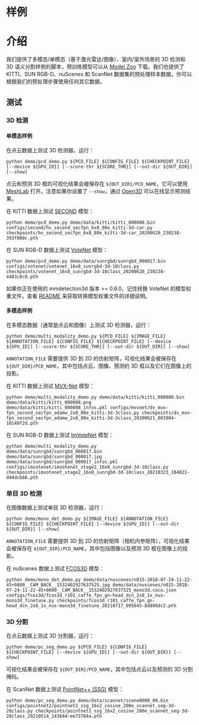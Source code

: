 # 样例

# 介绍

我们提供了多模态/单模态（基于激光雷达/图像）、室内/室外场景的 3D 检测和 3D 语义分割样例的脚本，预训练模型可以从 [Model Zoo](https://github.com/open-mmlab/mmdetection3d/blob/master/docs/model_zoo.md/) 下载。我们也提供了 KITTI、SUN RGB-D、nuScenes 和 ScanNet 数据集的预处理样本数据，你可以根据我们的预处理步骤使用任何其它数据。

## 测试

### 3D 检测

#### 单模态样例

在点云数据上测试 3D 检测器，运行：

```shell
python demo/pcd_demo.py ${PCD_FILE} ${CONFIG_FILE} ${CHECKPOINT_FILE} [--device ${GPU_ID}] [--score-thr ${SCORE_THR}] [--out-dir ${OUT_DIR}] [--show]
```

点云和预测 3D 框的可视化结果会被保存在 `${OUT_DIR}/PCD_NAME`，它可以使用 [MeshLab](http://www.meshlab.net/) 打开。注意如果你设置了 `--show`，通过 [Open3D](http://www.open3d.org/) 可以在线显示预测结果。

在 KITTI 数据上测试 [SECOND](https://github.com/open-mmlab/mmdetection3d/tree/master/configs/second) 模型：

```shell
python demo/pcd_demo.py demo/data/kitti/kitti_000008.bin configs/second/hv_second_secfpn_6x8_80e_kitti-3d-car.py checkpoints/hv_second_secfpn_6x8_80e_kitti-3d-car_20200620_230238-393f000c.pth
```

在 SUN RGB-D 数据上测试 [VoteNet](https://github.com/open-mmlab/mmdetection3d/tree/master/configs/votenet) 模型：

```shell
python demo/pcd_demo.py demo/data/sunrgbd/sunrgbd_000017.bin configs/votenet/votenet_16x8_sunrgbd-3d-10class.py checkpoints/votenet_16x8_sunrgbd-3d-10class_20200620_230238-4483c0c0.pth
```

如果你正在使用的 mmdetection3d 版本 >= 0.6.0，记住转换 VoteNet 的模型权重文件，查看 [README](https://github.com/open-mmlab/mmdetection3d/blob/master/configs/votenet/README.md/) 来获取转换模型权重文件的详细说明。

#### 多模态样例

在多模态数据（通常是点云和图像）上测试 3D 检测器，运行：

```shell
python demo/multi_modality_demo.py ${PCD_FILE} ${IMAGE_FILE} ${ANNOTATION_FILE} ${CONFIG_FILE} ${CHECKPOINT_FILE} [--device ${GPU_ID}] [--score-thr ${SCORE_THR}] [--out-dir ${OUT_DIR}] [--show]
```

`ANNOTATION_FILE` 需要提供 3D 到 2D 的仿射矩阵，可视化结果会被保存在 `${OUT_DIR}/PCD_NAME`，其中包括点云、图像、预测的 3D 框以及它们在图像上的投影。

在 KITTI 数据上测试 [MVX-Net](https://github.com/open-mmlab/mmdetection3d/tree/master/configs/mvxnet) 模型：

```shell
python demo/multi_modality_demo.py demo/data/kitti/kitti_000008.bin demo/data/kitti/kitti_000008.png demo/data/kitti/kitti_000008_infos.pkl configs/mvxnet/dv_mvx-fpn_second_secfpn_adamw_2x8_80e_kitti-3d-3class.py checkpoints/dv_mvx-fpn_second_secfpn_adamw_2x8_80e_kitti-3d-3class_20200621_003904-10140f2d.pth
```

在 SUN RGB-D 数据上测试 [ImVoteNet](https://github.com/open-mmlab/mmdetection3d/tree/master/configs/imvotenet) 模型：

```shell
python demo/multi_modality_demo.py demo/data/sunrgbd/sunrgbd_000017.bin demo/data/sunrgbd/sunrgbd_000017.jpg demo/data/sunrgbd/sunrgbd_000017_infos.pkl configs/imvotenet/imvotenet_stage2_16x8_sunrgbd-3d-10class.py checkpoints/imvotenet_stage2_16x8_sunrgbd-3d-10class_20210323_184021-d44dcb66.pth
```

### 单目 3D 检测

在图像数据上测试单目 3D 检测器，运行：

```shell
python demo/mono_det_demo.py ${IMAGE_FILE} ${ANNOTATION_FILE} ${CONFIG_FILE} ${CHECKPOINT_FILE} [--device ${GPU_ID}] [--out-dir ${OUT_DIR}] [--show]
```

`ANNOTATION_FILE` 需要提供 3D 到 2D 的仿射矩阵（相机内参矩阵），可视化结果会被保存在 `${OUT_DIR}/PCD_NAME`，其中包括图像以及预测 3D 框在图像上的投影。

在 nuScenes 数据上测试 [FCOS3D](https://github.com/open-mmlab/mmdetection3d/tree/master/configs/fcos3d) 模型：

```shell
python demo/mono_det_demo.py demo/data/nuscenes/n015-2018-07-24-11-22-45+0800__CAM_BACK__1532402927637525.jpg demo/data/nuscenes/n015-2018-07-24-11-22-45+0800__CAM_BACK__1532402927637525_mono3d.coco.json configs/fcos3d/fcos3d_r101_caffe_fpn_gn-head_dcn_2x8_1x_nus-mono3d_finetune.py checkpoints/fcos3d_r101_caffe_fpn_gn-head_dcn_2x8_1x_nus-mono3d_finetune_20210717_095645-8d806dc2.pth
```

### 3D 分割

在点云数据上测试 3D 分割器，运行：

```shell
python demo/pc_seg_demo.py ${PCD_FILE} ${CONFIG_FILE} ${CHECKPOINT_FILE} [--device ${GPU_ID}] [--out-dir ${OUT_DIR}] [--show]
```

可视化结果会被保存在 `${OUT_DIR}/PCD_NAME`，其中包括点云以及预测的 3D 分割掩码。

在 ScanNet 数据上测试 [PointNet++ (SSG)](https://github.com/open-mmlab/mmdetection3d/tree/master/configs/pointnet2) 模型：

```shell
python demo/pc_seg_demo.py demo/data/scannet/scene0000_00.bin configs/pointnet2/pointnet2_ssg_16x2_cosine_200e_scannet_seg-3d-20class.py checkpoints/pointnet2_ssg_16x2_cosine_200e_scannet_seg-3d-20class_20210514_143644-ee73704a.pth
```
